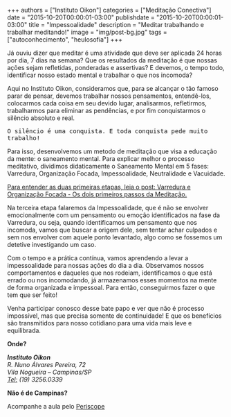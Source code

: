 +++
authors = ["Instituto Oikon"]
categories = ["Meditação Conectiva"]
date = "2015-10-20T00:00:01-03:00"
publishdate = "2015-10-20T00:00:01-03:00"
title = "Impessoalidade"
description = "Meditar trabalhando e trabalhar meditando!"
image = "img/post-bg.jpg"
tags = ["autoconhecimento", "heulosofia"]
+++


Já ouviu dizer que meditar é uma atividade que deve ser aplicada 24 horas por dia, 7 dias na semana? Que os resultados da meditação é que nossas ações sejam refletidas, ponderadas e assertivas? E devemos, o tempo todo, identificar nosso estado mental e trabalhar o que nos incomoda?

Aqui no Instituto Oikon, consideramos que, para se alcançar o tão famoso parar de pensar, devemos trabalhar nossos pensamentos, entendê-los, colocarmos cada coisa em seu devido lugar, analisarmos, refletirmos, trabalharmos para eliminar as pendências, e por fim conquistarmos o silêncio absoluto e real.

<kbd>O silêncio é uma conquista. E toda conquista pede muito trabalho!</kbd>

Para isso, desenvolvemos um metodo de meditação que visa a educação da mente: o saneamento mental. Para explicar melhor o processo meditativo, dividimos didaticamente o Saneamento Mental em 5 fases: Varredura, Organização Focada, Impessoalidade, Neutralidade e Vacuidade.


[Para entender as duas primeiras etapas, leia o post: Varredura e Organização Focada - Os dois primeiros passos da Meditação.][eb4a6ed3]

  [eb4a6ed3]: http://localhost:1313/post/2015/10/saneamento-mental-neutralidade/ "Varredura e Organização Focada - Os dois primeiros passos da Meditação"

Na terceira etapa falaremos da Impessoalidade, que é não se envolver emocionalmente com um pensamento ou emoção identificados na fase da Varredura, ou seja, quando identificamos um pensamento que nos incomoda, vamos que buscar a origem dele, sem tentar achar culpados e sem nos envolver com aquele ponto levantado, algo como se fossemos um detetive investigando um caso.

Com o tempo e a prática contínua, vamos aprendendo a levar a impessoalidade para nossas ações do dia a dia. Observamos nossos comportamentos e daqueles que nos rodeiam, identificamos o que está errado ou nos incomodando, já armazenamos esses momentos na mente de forma organizada e impessoal. Para então, conseguirmos fazer o que tem que ser feito!

Venha participar conosco desse bate papo e ver que não é processo impossível, mas que precisa somente de continuidade! E que os benefícios são transmitidos para nosso cotidiano para uma vida mais leve e equilibrada.



**Onde?**

<address>
  <strong>Instituto Oikon</strong><br>
  R. Nuno Álvares Pereira, 72<br>
  Vila Nogueira – Campinas/SP<br>
  <abbr title="Phone">Tel:</abbr> (19) 3256.0339
</address>


**Não é de Campinas?**

Acompanhe a aula pelo [Periscope][a41c6f3b]

  [a41c6f3b]: https://www.periscope.tv/ "Periscope"
